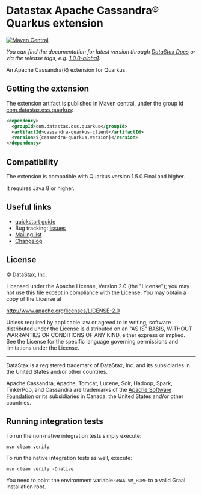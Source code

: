 # Datastax Apache Cassandra® Quarkus extension

[![Maven Central](https://maven-badges.herokuapp.com/maven-central/com.datastax.oss.quarkus/cassandra-quarkus-client/badge.svg)](https://maven-badges.herokuapp.com/maven-central/com.datastax.oss.quarkus/cassandra-quarkus-client/)

*You can find the
documentation for latest version through [DataStax Docs] or via the release tags, e.g. 
[1.0.0-alpha1](https://github.com/datastax/cassandra-quarkus/tree/1.0.0-alpha1).*

An Apache Cassandra(R) extension for Quarkus.

[DataStax Docs]: todo_link_to_datastax_docs

## Getting the extension

The extension artifact is published in Maven central, under the group id [com.datastax.oss.quarkus]:

```xml
<dependency>
  <groupId>com.datastax.oss.quarkus</groupId>
  <artifactId>cassandra-quarkus-client</artifactId>
  <version>${cassandra-quarkus.version}</version>
</dependency>
```

[com.datastax.oss.quarkus]: http://search.maven.org/#search%7Cga%7C1%7Cg%3A%22com.datastax.oss%22.quarkus%22

## Compatibility

The extension is compatible with Quarkus version 1.5.0.Final and higher.

It requires Java 8 or higher.

## Useful links

* [quickstart guide]
* Bug tracking: [Issues]
* [Mailing list]
* [Changelog]

[quickstart guide]: todo_link_to_live_adoc_from_docs_module 
[Issues]: https://github.com/datastax/cassandra-quarkus/issues
[Mailing list]: https://groups.google.com/forum/#!forum/quarkus-dev
[Changelog]: changelog/

## License

&copy; DataStax, Inc.

Licensed under the Apache License, Version 2.0 (the "License");
you may not use this file except in compliance with the License.
You may obtain a copy of the License at

http://www.apache.org/licenses/LICENSE-2.0

Unless required by applicable law or agreed to in writing, software
distributed under the License is distributed on an "AS IS" BASIS,
WITHOUT WARRANTIES OR CONDITIONS OF ANY KIND, either express or implied.
See the License for the specific language governing permissions and
limitations under the License.

----

DataStax is a registered trademark of DataStax, Inc. and its subsidiaries in the United States 
and/or other countries.

Apache Cassandra, Apache, Tomcat, Lucene, Solr, Hadoop, Spark, TinkerPop, and Cassandra are 
trademarks of the [Apache Software Foundation](http://www.apache.org/) or its subsidiaries in
Canada, the United States and/or other countries. 


## Running integration tests

To run the non-native integration tests simply execute:

    mvn clean verify
    
To run the native integration tests as well, execute:

    mvn clean verify -Dnative
    
You need to point the environment variable `GRAALVM_HOME` to a valid Graal 
installation root.
